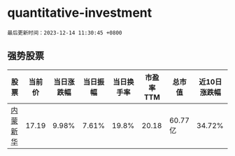 # quantitative-investment

`最后更新时间：2023-12-14 11:30:45 +0800`

## 强势股票

|股票|当前价|当日涨跌幅|当日振幅|当日换手率|市盈率TTM|总市值|近10日涨跌幅|
|----|----|----|----|----|----|----|----|
|[内蒙新华](https://xueqiu.com/S/SH603230)|17.19|9.98%|7.61%|19.8%|20.18|60.77亿|34.72%|
